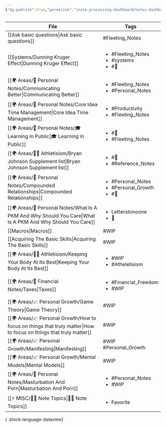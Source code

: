 ```yaml
---
{"dg-publish":true,"permalink":"/note-processing-dashboard/notes-dashboard/","dgPassFrontmatter":true,"noteIcon":"1","created":"2023-12-13T09:34:19.075+05:30","updated":"2023-12-14T00:11:58.959+05:30"}
---
```


| File                                                                                                                  | Tags                                                                   |
| --------------------------------------------------------------------------------------------------------------------- | ---------------------------------------------------------------------- |
| [[Ask basic questions\|Ask basic questions]]                                                                       | #Fleeting_Notes                                                        |
| [[Systems/Dunning Kruger Effect\|Dunning Kruger Effect]]                                                           | <ul><li>#Fleeting_Notes</li><li>#systems</li><li>#🌱</li></ul>         |
| [[🌍 Areas/📧 Personal Notes/Communicating Better\|Communicating Better]]                                          | <ul><li>#Fleeting_Notes</li><li>#Personal_Notes</li></ul>              |
| [[🌍 Areas/📧 Personal Notes/Core Idea Time Management\|Core Idea Time Management]]                                | <ul><li>#Productivity</li><li>#Fleeting_Notes</li></ul>                |
| [[🌍 Areas/📧 Personal Notes/🎓 Learning in Public\|🎓 Learning in Public]]                                        | <ul><li>#🌱</li><li>#Fleeting_Notes</li></ul>                          |
| [[🌍 Areas/💪🏼 Athletisism/Bryan Johnson Supplement list\|Bryan Johnson Supplement list]]                         | <ul><li>#🌱</li><li>#Reference_Notes</li></ul>                         |
| [[🌍 Areas/📧 Personal Notes/Compounded Relationships\|Compounded Relationships]]                                  | <ul><li>#Personal_Notes</li><li>#Personal_Growth</li><li>#🌱</li></ul> |
| [[🌍 Areas/📧 Personal Notes/What Is A PKM And Why Should You Care\|What Is A PKM And Why Should You Care]]        | <ul><li>Letterstonoone</li><li>🌱</li></ul>                            |
| [[Macros\|Macros]]                                                                                                 | #WIP                                                                   |
| [[Acquiring The Basic Skills\|Acquiring The Basic Skills]]                                                         | #WIP                                                                   |
| [[🌍 Areas/💪🏼 Athletisism/Keeping Your Body At Its Best\|Keeping Your Body At Its Best]]                         | <ul><li>#WIP</li><li>#Atheletisism</li></ul>                           |
| [[🌍 Areas/💸 Financial Notes/Taxes\|Taxes]]                                                                       | <ul><li>#Financial_Freedom</li><li>#WIP</li></ul>                      |
| [[🌍 Areas/📈 Personal Growth/Game Theory\|Game Theory]]                                                           | #WIP                                                                   |
| [[🌍 Areas/📈 Personal Growth/How to focus on things that truly matter\|How to focus on things that truly matter]] | #WIP                                                                   |
| [[🌍 Areas/📈 Personal Growth/Manifesting\|Manifesting]]                                                           | #WIP #Personal_Growth                                                  |
| [[🌍 Areas/📈 Personal Growth/Mental Models\|Mental Models]]                                                       | #WIP                                                                   |
| [[🌍 Areas/📧 Personal Notes/Masturbation And Porn\|Masturbation And Porn]]                                        | <ul><li>#Personal_Notes</li><li>#WIP</li></ul>                         |
| [[⚡ MISC/✍🏻 Note Topics\|✍🏻 Note Topics]]                                                                        | <ul><li>Favorite</li></ul>                                             |

{ .block-language-dataview}